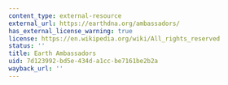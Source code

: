 ```yaml
---
content_type: external-resource
external_url: https://earthdna.org/ambassadors/
has_external_license_warning: true
license: https://en.wikipedia.org/wiki/All_rights_reserved
status: ''
title: Earth Ambassadors
uid: 7d123992-bd5e-434d-a1cc-be7161be2b2a
wayback_url: ''
---
```

